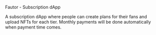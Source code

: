 Fautor - Subscription dApp


A subscription dApp where people can create plans for their fans and upload NFTs for each tier. Monthly payments will be done automatically when payment time comes. 
